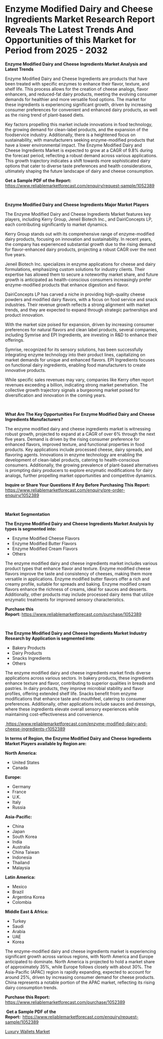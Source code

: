 <p><h1>Enzyme Modified Dairy and Cheese Ingredients Market Research Report Reveals The Latest Trends And Opportunities of this Market for Period from 2025 - 2032</h1></p><p><strong>Enzyme Modified Dairy and Cheese Ingredients Market Analysis and Latest Trends</strong></p>
<p><p>Enzyme Modified Dairy and Cheese Ingredients are products that have been treated with specific enzymes to enhance their flavor, texture, and shelf life. This process allows for the creation of cheese analogs, flavor enhancers, and reduced-fat dairy products, meeting the evolving consumer demands for healthier and more versatile food options. The market for these ingredients is experiencing significant growth, driven by increasing consumer preferences for convenient and enhanced dairy products, as well as the rising trend of plant-based diets.</p><p>Key factors propelling this market include innovations in food technology, the growing demand for clean-label products, and the expansion of the foodservice industry. Additionally, there is a heightened focus on sustainability, with manufacturers seeking enzyme-modified products that have a lower environmental impact. The Enzyme Modified Dairy and Cheese Ingredients Market is expected to grow at a CAGR of 9.8% during the forecast period, reflecting a robust demand across various applications. This growth trajectory indicates a shift towards more sophisticated dairy options that cater to diverse taste preferences and health considerations, ultimately shaping the future landscape of dairy and cheese consumption.</p></p>
<p><strong>Get a Sample PDF of the Report:&nbsp;</strong> <a href="https://www.reliablemarketforecast.com/enquiry/request-sample/1052389?utm_campaign=2479&utm_medium=2&utm_source=Github&utm_content=ia&utm_term=28032025&utm_id=enzyme-modified-dairy-and-cheese-ingredients">https://www.reliablemarketforecast.com/enquiry/request-sample/1052389</a></p>
<p>&nbsp;</p>
<p><strong>Enzyme Modified Dairy and Cheese Ingredients Major Market Players</strong></p>
<p><p>The Enzyme Modified Dairy and Cheese Ingredients Market features key players, including Kerry Group, Jeneil Biotech Inc., and DairiConcepts LP, each contributing significantly to market dynamics. </p><p>Kerry Group stands out with its comprehensive range of enzyme-modified dairy products, focusing on innovation and sustainability. In recent years, the company has experienced substantial growth due to the rising demand for flavor-enhanced dairy products, projecting a robust CAGR over the next five years.</p><p>Jeneil Biotech Inc. specializes in enzyme applications for cheese and dairy formulations, emphasizing custom solutions for industry clients. Their expertise has allowed them to secure a noteworthy market share, and future growth is anticipated as health-conscious consumers increasingly prefer enzyme-modified products that enhance digestion and flavor.</p><p>DairiConcepts LP has carved a niche in providing high-quality cheese powders and modified dairy flavors, with a focus on food service and snack industries. Their revenue growth reflects a strong alignment with market trends, and they are expected to expand through strategic partnerships and product innovation.</p><p>With the market size poised for expansion, driven by increasing consumer preferences for natural flavors and clean label products, several companies, including Symrise and EPI Ingredients, are investing in R&D to enhance their offerings.</p><p>Symrise, recognized for its sensory solutions, has been successfully integrating enzyme technology into their product lines, capitalizing on market demands for unique and enhanced flavors. EPI Ingredients focuses on functional dairy ingredients, enabling food manufacturers to create innovative products.</p><p>While specific sales revenues may vary, companies like Kerry often report revenues exceeding a billion, indicating strong market penetration. The collective growth trajectory signals a burgeoning market poised for diversification and innovation in the coming years.</p></p>
<p>&nbsp;</p>
<p><strong>What Are The Key Opportunities For Enzyme Modified Dairy and Cheese Ingredients Manufacturers?</strong></p>
<p><p>The enzyme modified dairy and cheese ingredients market is witnessing robust growth, projected to expand at a CAGR of over 6% through the next five years. Demand is driven by the rising consumer preference for enhanced flavors, improved texture, and functional properties in food products. Key applications include processed cheese, dairy spreads, and flavoring agents. Innovations in enzyme technology are enabling the development of clean-label products, catering to health-conscious consumers. Additionally, the growing prevalence of plant-based alternatives is prompting dairy producers to explore enzymatic modifications for dairy analogs, further propelling market opportunities and competitive dynamics.</p></p>
<p><strong>Inquire or Share Your Questions If Any Before Purchasing This Report:</strong> <a href="https://www.reliablemarketforecast.com/enquiry/pre-order-enquiry/1052389?utm_campaign=2479&utm_medium=2&utm_source=Github&utm_content=ia&utm_term=28032025&utm_id=enzyme-modified-dairy-and-cheese-ingredients">https://www.reliablemarketforecast.com/enquiry/pre-order-enquiry/1052389</a></p>
<p>&nbsp;</p>
<p><strong>Market Segmentation</strong></p>
<p><strong>The Enzyme Modified Dairy and Cheese Ingredients Market Analysis by types is segmented into:</strong></p>
<p><ul><li>Enzyme Modified Cheese Flavors</li><li>Enzyme Modified Butter Flavors</li><li>Enzyme Modified Cream Flavors</li><li>Others</li></ul></p>
<p><p>The enzyme modified dairy and cheese ingredients market includes various product types that enhance flavor and texture. Enzyme modified cheese flavors improve the taste and consistency of cheeses, making them more versatile in applications. Enzyme modified butter flavors offer a rich and creamy profile, suitable for spreads and baking. Enzyme modified cream flavors enhance the richness of creams, ideal for sauces and desserts. Additionally, other products may include processed dairy items that utilize enzymatic treatments for improved sensory characteristics.</p></p>
<p><strong>Purchase this Report:&nbsp;</strong><a href="https://www.reliablemarketforecast.com/purchase/1052389?utm_campaign=2479&utm_medium=2&utm_source=Github&utm_content=ia&utm_term=28032025&utm_id=enzyme-modified-dairy-and-cheese-ingredients">https://www.reliablemarketforecast.com/purchase/1052389</a></p>
<p>&nbsp;</p>
<p><strong>The Enzyme Modified Dairy and Cheese Ingredients Market Industry Research by Application is segmented into:</strong></p>
<p><ul><li>Bakery Products</li><li>Dairy Products</li><li>Snacks Ingredients</li><li>Others</li></ul></p>
<p><p>The enzyme modified dairy and cheese ingredients market finds diverse applications across various sectors. In bakery products, these ingredients enhance texture and flavor, contributing to superior qualities in breads and pastries. In dairy products, they improve microbial stability and flavor profiles, offering extended shelf life. Snacks benefit from enzyme modifications that enhance taste and mouthfeel, catering to consumer preferences. Additionally, other applications include sauces and dressings, where these ingredients elevate overall sensory experiences while maintaining cost-effectiveness and convenience.</p></p>
<p><a href="https://www.reliablemarketforecast.com/enzyme-modified-dairy-and-cheese-ingredients-r1052389?utm_campaign=2479&utm_medium=2&utm_source=Github&utm_content=ia&utm_term=28032025&utm_id=enzyme-modified-dairy-and-cheese-ingredients">&nbsp;https://www.reliablemarketforecast.com/enzyme-modified-dairy-and-cheese-ingredients-r1052389</a></p>
<p><strong>In terms of Region, the Enzyme Modified Dairy and Cheese Ingredients Market Players available by Region are:</strong></p>
<p>
    <p> <strong> North America: </strong>
        <ul>
            <li>United States</li>
            <li>Canada</li>
        </ul>
        </p> 
    <p> <strong> Europe: </strong>
        <ul>
            <li>Germany</li>
            <li>France</li>
            <li>U.K.</li>
            <li>Italy</li>
            <li>Russia</li>
        </ul>
        </p> 
    <p> <strong> Asia-Pacific: </strong>
        <ul>
            <li>China</li>
            <li>Japan</li>
            <li>South Korea</li>
            <li>India</li>
            <li>Australia</li>
            <li>China Taiwan</li>
            <li>Indonesia</li>
            <li>Thailand</li>
            <li>Malaysia</li>
        </ul>
        </p> 
    <p> <strong> Latin America: </strong>
        <ul>
            <li>Mexico</li>
            <li>Brazil</li>
            <li>Argentina Korea</li>
            <li>Colombia</li>
        </ul>
        </p> 
    <p> <strong> Middle East & Africa: </strong>
        <ul>
            <li>Turkey</li>
            <li>Saudi</li>
            <li>Arabia</li>
            <li>UAE</li>
            <li>Korea</li>
        </ul>
    </p>
    </p>
<p><p>The enzyme-modified dairy and cheese ingredients market is experiencing significant growth across various regions, with North America and Europe anticipated to dominate. North America is projected to hold a market share of approximately 35%, while Europe follows closely with about 30%. The Asia-Pacific (APAC) region is rapidly expanding, expected to account for around 25%, driven by increasing consumer demand for cheese products. China represents a notable portion of the APAC market, reflecting its rising dairy consumption trends.</p></p>
<p><strong>Purchase this Report: </strong><a href="https://www.reliablemarketforecast.com/purchase/1052389?utm_campaign=2479&utm_medium=2&utm_source=Github&utm_content=ia&utm_term=28032025&utm_id=enzyme-modified-dairy-and-cheese-ingredients">https://www.reliablemarketforecast.com/purchase/1052389</a></p>
<p>&nbsp;<strong>Get a Sample PDF of the Report:&nbsp;&nbsp;</strong><a href="https://www.reliablemarketforecast.com/enquiry/request-sample/1052389?utm_campaign=2479&utm_medium=2&utm_source=Github&utm_content=ia&utm_term=28032025&utm_id=enzyme-modified-dairy-and-cheese-ingredients">https://www.reliablemarketforecast.com/enquiry/request-sample/1052389</a></p>
<p><strong></strong></p>
<p><p><a href="https://github.com/lizamflotow/Market-Research-Report-List-1/blob/main/luxury-wallets-market.md?utm_campaign=2479&utm_medium=2&utm_source=Github&utm_content=ia&utm_term=28032025&utm_id=enzyme-modified-dairy-and-cheese-ingredients">Luxury Wallets Market</a></p></p>